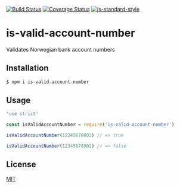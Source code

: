 [![Build Status](https://travis-ci.org/zrrrzzt/is-valid-account-number.svg?branch=master)](https://travis-ci.org/zrrrzzt/is-valid-account-number)
[![Coverage Status](https://coveralls.io/repos/zrrrzzt/is-valid-account-number/badge.svg?branch=master&service=github)](https://coveralls.io/github/zrrrzzt/is-valid-account-number?branch=master)
[![js-standard-style](https://img.shields.io/badge/code%20style-standard-brightgreen.svg?style=flat)](https://github.com/feross/standard)
# is-valid-account-number
Validates Norwegian bank account numbers

## Installation
```sh
$ npm i is-valid-account-number
```

## Usage
```JavaScript
'use strict'

const isValidAccountNumber = require('is-valid-account-number')

isValidAccountNumber(12345678903) // => true

isValidAccountNumber(12345678902) // => false
```

## License
[MIT](LICENSE)